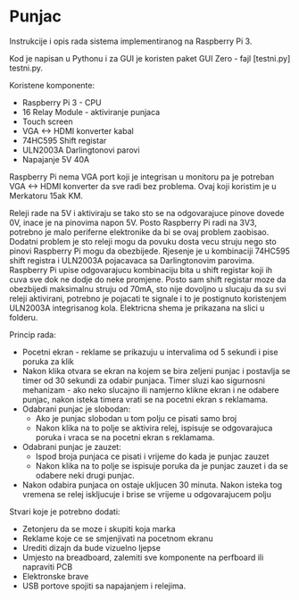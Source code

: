 # Punjac

Instrukcije i opis rada sistema implementiranog na Raspberry Pi 3.

Kod je napisan u Pythonu i za GUI je koristen paket GUI Zero - fajl [testni.py] testni.py.

Koristene komponente:

* Raspberry Pi 3 - CPU
* 16 Relay Module - aktiviranje punjaca
* Touch screen
* VGA <-> HDMI konverter kabal
* 74HC595 Shift registar 
* ULN2003A Darlingtonovi parovi
* Napajanje 5V 40A

Raspberry Pi nema VGA port koji je integrisan u monitoru pa je potreban VGA <-> HDMI konverter da sve radi bez problema. Ovaj koji koristim je u Merkatoru 15ak KM.

Releji rade na 5V i aktiviraju se tako sto se na odgovarajuce pinove dovede 0V, inace je na pinovima napon 5V. Posto Raspberry Pi radi na 3V3, potrebno je malo periferne elektronike da bi se ovaj problem zaobisao. Dodatni problem je sto releji mogu da povuku dosta vecu struju nego sto pinovi Raspberry Pi mogu da obezbijede. Rjesenje je u kombinaciji 74HC595 shift registra i ULN2003A pojacavaca sa Darlingtonovim parovima. Raspberry Pi upise odgovarajucu kombinaciju bita u shift registar koji ih cuva sve dok ne dodje do neke promjene. Posto sam shift registar moze da obezbijedi maksimalnu struju od 70mA, sto nije dovoljno u slucaju da su svi releji aktivirani, potrebno je pojacati te signale i to je postignuto koristenjem ULN2003A integrisanog kola. Elektricna shema je prikazana na slici u folderu.

Princip rada:

* Pocetni ekran - reklame se prikazuju u intervalima od 5 sekundi i pise poruka za klik
* Nakon klika otvara se ekran na kojem se bira zeljeni punjac i postavlja se timer od 30 sekundi za odabir punjaca. Timer sluzi kao sigurnosni mehanizam - ako neko slucajno ili namjerno klikne ekran i ne odabere punjac, nakon isteka timera vrati se na pocetni ekran s reklamama.
* Odabrani punjac je slobodan:
    * Ako je punjac slobodan u tom polju ce pisati samo broj 
    * Nakon klika na to polje se aktivira relej, ispisuje se odgovarajuca poruka i vraca se na pocetni ekran s reklamama.
* Odabrani punjac je zauzet:
    * Ispod broja punjaca ce pisati i vrijeme do kada je punjac zauzet
    * Nakon klika na to polje se ispisuje poruka da je punjac zauzet i da se odabere neki drugi punjac.
* Nakon odabira punjaca on ostaje ukljucen 30 minuta. Nakon isteka tog vremena se relej iskljucuje i brise se vrijeme u odgovarajucem polju

Stvari koje je potrebno dodati:

* Zetonjeru da se moze i skupiti koja marka 
* Reklame koje ce se smjenjivati na pocetnom ekranu
* Urediti dizajn da bude vizuelno ljepse
* Umjesto na breadboard, zalemiti sve komponente na perfboard ili napraviti PCB
* Elektronske brave
* USB portove spojiti sa napajanjem i relejima.
